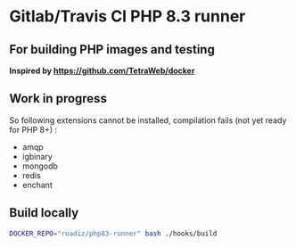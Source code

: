 # Gitlab/Travis CI PHP 8.3 runner
## For building PHP images and testing

**Inspired by https://github.com/TetraWeb/docker**

## Work in progress

So following extensions cannot be installed, compilation fails (not yet ready for PHP 8+) :

- amqp
- igbinary
- mongodb
- redis
- enchant

## Build locally

```bash
DOCKER_REPO="roadiz/php83-runner" bash ./hooks/build
```
